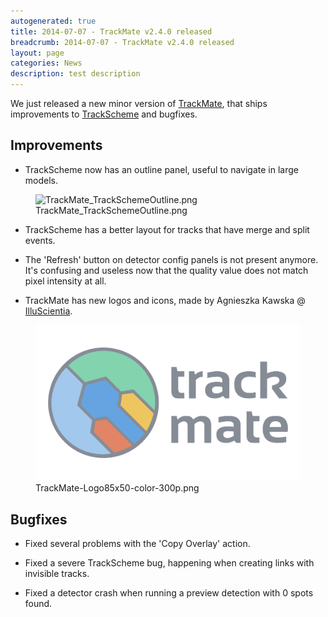 ```yaml
---
autogenerated: true
title: 2014-07-07 - TrackMate v2.4.0 released
breadcrumb: 2014-07-07 - TrackMate v2.4.0 released
layout: page
categories: News
description: test description
---
```


We just released a new minor version of [TrackMate](TrackMate), that ships improvements to [TrackScheme](TrackScheme) and bugfixes.

Improvements
------------

-   TrackScheme now has an outline panel, useful to navigate in large models.

<figure><img src="/media/TrackMate_TrackSchemeOutline.png" title="TrackMate_TrackSchemeOutline.png" width="600" alt="TrackMate_TrackSchemeOutline.png" /><figcaption aria-hidden="true">TrackMate_TrackSchemeOutline.png</figcaption></figure>

-   TrackScheme has a better layout for tracks that have merge and split events.

<!-- -->

-   The 'Refresh' button on detector config panels is not present anymore. It's confusing and useless now that the quality value does not match pixel intensity at all.

<!-- -->

-   TrackMate has new logos and icons, made by Agnieszka Kawska @ [IlluScientia](http://www.illuscientia.com/).

<figure><img src="/media/TrackMate-Logo85x50-color-300p.png" title="TrackMate-Logo85x50-color-300p.png" width="600" alt="TrackMate-Logo85x50-color-300p.png" /><figcaption aria-hidden="true">TrackMate-Logo85x50-color-300p.png</figcaption></figure>

Bugfixes
--------

-   Fixed several problems with the 'Copy Overlay' action.

<!-- -->

-   Fixed a severe TrackScheme bug, happening when creating links with invisible tracks.

<!-- -->

-   Fixed a detector crash when running a preview detection with 0 spots found.


